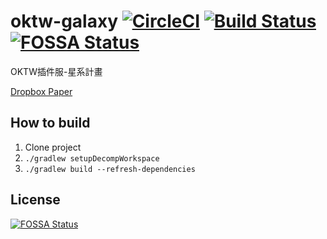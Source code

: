 # oktw-galaxy [![CircleCI](https://circleci.com/gh/OKTW-Network/Galaxy.svg?style=shield)](https://circleci.com/gh/OKTW-Network/Galaxy) [![Build Status](https://travis-ci.org/OKTW-Network/Galaxy.svg?branch=master)](https://travis-ci.org/OKTW-Network/Galaxy) [![FOSSA Status](https://app.fossa.io/api/projects/git%2Bgithub.com%2FOKTW-Network%2FGalaxy.svg?type=shield)](https://app.fossa.io/projects/git%2Bgithub.com%2FOKTW-Network%2FGalaxy?ref=badge_shield)
OKTW插件服-星系計畫

[Dropbox Paper](https://paper.dropbox.com/doc/i2echYaLHbj8YMP3f1loB)


## How to build

1. Clone project
1. `./gradlew setupDecompWorkspace`
1. `./gradlew build --refresh-dependencies`


## License
[![FOSSA Status](https://app.fossa.io/api/projects/git%2Bgithub.com%2FOKTW-Network%2FGalaxy.svg?type=large)](https://app.fossa.io/projects/git%2Bgithub.com%2FOKTW-Network%2FGalaxy?ref=badge_large)
